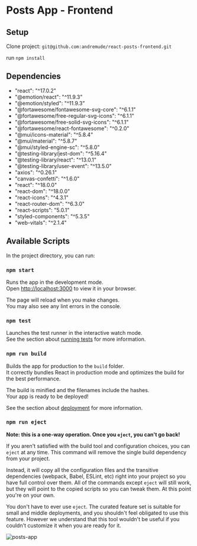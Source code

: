 # Posts App - Frontend 

## Setup

Clone project: `git@github.com:andremude/react-posts-frontend.git`

run `npm install`

## Dependencies 
<ul>
  <li>"react": "^17.0.2"</li>
  <li>"@emotion/react": "^11.9.3"</li>
  <li>"@emotion/styled": "^11.9.3"</li>
  <li>"@fortawesome/fontawesome-svg-core": "^6.1.1"</li>
  <li>"@fortawesome/free-regular-svg-icons": "^6.1.1"</li>
  <li>"@fortawesome/free-solid-svg-icons": "^6.1.1"</li>
  <li>"@fortawesome/react-fontawesome": "^0.2.0"</li>
  <li>"@mui/icons-material": "^5.8.4"</li>
  <li>"@mui/material": "^5.8.7"</li>
  <li>"@mui/styled-engine-sc": "^5.8.0"</li>
  <li>"@testing-library/jest-dom": "^5.16.4"</li>
  <li>"@testing-library/react": "^13.0.1"</li>
  <li>"@testing-library/user-event": "^13.5.0"</li>
  <li>"axios": "^0.26.1"</li>
  <li>"canvas-confetti": "^1.6.0"</li>
  <li>"react": "^18.0.0"</li>
  <li>"react-dom": "^18.0.0"</li>
  <li>"react-icons": "^4.3.1"</li>
  <li>"react-router-dom": "^6.3.0"</li>
  <li>"react-scripts": "5.0.1"</li>
  <li>"styled-components": "^5.3.5"</li>
  <li>"web-vitals": "^2.1.4"</li>
</ul>    

## Available Scripts

In the project directory, you can run:

### `npm start`

Runs the app in the development mode.\
Open [http://localhost:3000](http://localhost:3000) to view it in your browser.

The page will reload when you make changes.\
You may also see any lint errors in the console.

### `npm test`

Launches the test runner in the interactive watch mode.\
See the section about [running tests](https://facebook.github.io/create-react-app/docs/running-tests) for more information.

### `npm run build`

Builds the app for production to the `build` folder.\
It correctly bundles React in production mode and optimizes the build for the best performance.

The build is minified and the filenames include the hashes.\
Your app is ready to be deployed!

See the section about [deployment](https://facebook.github.io/create-react-app/docs/deployment) for more information.

### `npm run eject`

**Note: this is a one-way operation. Once you `eject`, you can't go back!**

If you aren't satisfied with the build tool and configuration choices, you can `eject` at any time. This command will remove the single build dependency from your project.

Instead, it will copy all the configuration files and the transitive dependencies (webpack, Babel, ESLint, etc) right into your project so you have full control over them. All of the commands except `eject` will still work, but they will point to the copied scripts so you can tweak them. At this point you're on your own.

You don't have to ever use `eject`. The curated feature set is suitable for small and middle deployments, and you shouldn't feel obligated to use this feature. However we understand that this tool wouldn't be useful if you couldn't customize it when you are ready for it.

![posts-app](https://github.com/andremude/react-posts-frontend/assets/71613801/bb7877f8-a2d0-4659-a7f4-7efa6c32019a)

